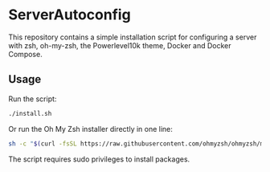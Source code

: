 # ServerAutoconfig

This repository contains a simple installation script for configuring a server with zsh, oh-my-zsh, the Powerlevel10k theme, Docker and Docker Compose.

## Usage

Run the script:

```bash
./install.sh
```

Or run the Oh My Zsh installer directly in one line:

```bash
sh -c "$(curl -fsSL https://raw.githubusercontent.com/ohmyzsh/ohmyzsh/master/tools/install.sh)"
```

The script requires sudo privileges to install packages.
